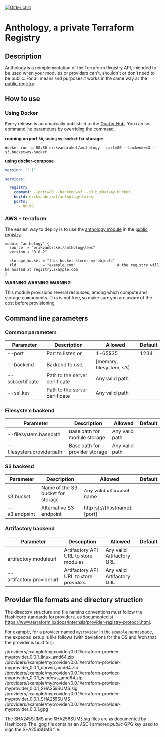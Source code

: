 [![Gitter chat](https://badges.gitter.im/anthology-registry/community.png)](https://gitter.im/anthology-registry/community)

# Anthology, a private Terraform Registry

## Description

Anthology is a reimplementation of the Terraform Registry API, intended to be used when your modules or providers can't,
shouldn't or don't need to be public. For all means and purposes it works in the same way as the
[public registry][terraform-registry].


## How to use

### Using Docker

Every release is automatically published to the [Docker Hub][docker-hub]. You can set commandline parameters by
overriding the command.

__running on port `80`, using `my-bucket` for storage:__

`docker run -p 80:80 erikvanbrakel/anthology --port=80 --backend=s3 --s3.bucket=my-bucket`

__using docker-compose__
```yaml
version: '2.1'

services:

  registry:
    command: --port=80 --backend=s3 --s3.bucket=my-bucket
    build: erikvanbrakel/anthology:latest
    ports:
      - 80:80
```

### AWS + terraform

The easiest way to deploy is to use the [anthology module][anthology-module] in the [public registry][terraform-registry].

```hcl
module "anthology" {
  source  = "erikvanbrakel/anthology/aws"
  version = "0.0.2"

  storage_bucket = "this-bucket-stores-my-objects"
  tld            = "example.com"                   # the registry will be hosted at registry.example.com
}

```

__WARNING WARNING WARNING__

This module provisions several resources, among which compute and storage components. This is not free, so make sure you
are aware of the cost before provisioning!


## Command line parameters

### Common parameters
| Parameter             | Description                       | Allowed                  | Default |
| --------------------- | --------------------------------- | ------------------------ | ------- |
| --port                | Port to listen on                 | 1-65535                  | 1234    |
| --backend             | Backend to use.                   | [memory, filesystem, s3] |         |
| --ssl.certificate     | Path to the server certificate    | Any valid path           |         |
| --ssl.key             | Path to the server certificate    | Any valid path           |         |

### Filesystem backend
| Parameter                 | Description                       | Allowed                  | Default |
| ------------------------- | --------------------------------- | ------------------------ | ------- |
| --filesystem.basepath     | Base path for module storage      | Any valid path           |         |
| --filesystem.providerpath | Base path for provider storage    | Any valid path           |         |

### S3 backend
| Parameter             | Description                       | Allowed                    | Default |
| --------------------- | --------------------------------- | -------------------------- | ------- |
| --s3.bucket           | Name of the S3 bucket for storage | Any valid s3 bucket name   |         |
| --s3.endpoint         | Alternative S3 endpoint           | http[s]://[hostname]:[port]|         |

### Artifactory backend
| Parameter                 | Description                               | Allowed                   | Default |
| ------------------------- | ----------------------------------------- | ------------------------- | ------- |
| --artifactory.moduleurl   | Artifactory API URL to store modules      | Any valid Artifactory URL |         |
| --artifactory.providerurl | Artifactory API URL to store providers    | Any valid Artifactory URL |         |

[terraform-registry]: https://registry.terraform.io/
[anthology-module]: https://registry.terraform.io/modules/erikvanbrakel/anthology/aws/
[docker-hub]: https://hub.docker.com/r/erikvanbrakel/anthology/

## Provider file formats and directory struction

The directory structure and file naming conventions must follow the Hashicorp standards for providers, as documented at https://www.terraform.io/docs/internals/provider-registry-protocol.html.

For example, for a provider named `myprovider` in the `example` namespace, the expected setup is like follows (with deviations for the OS and Arch that the provider is built for):

/providers/example/myprovider/0.0.1/terraform-provider-myprovider_0.0.1_linux_amd64.zip
/providers/example/myprovider/0.0.1/terraform-provider-myprovider_0.0.1_darwin_amd64.zip
/providers/example/myprovider/0.0.1/terraform-provider-myprovider_0.0.1_windows_amd64.zip
/providers/example/myprovider/0.0.1/terraform-provider-myprovider_0.0.1_SHA256SUMS.sig
/providers/example/myprovider/0.0.1/terraform-provider-myprovider_0.0.1_SHA256SUMS
/providers/example/myprovider/0.0.1/terraform-provider-myprovider_0.0.1.gpg

The SHA245SUMS and SHA256SUMS.sig files are as documented by Hashicorp.  The .gpg file contains an ASCII armored _public_ GPG key used to sign the SHA256SUMS file.
